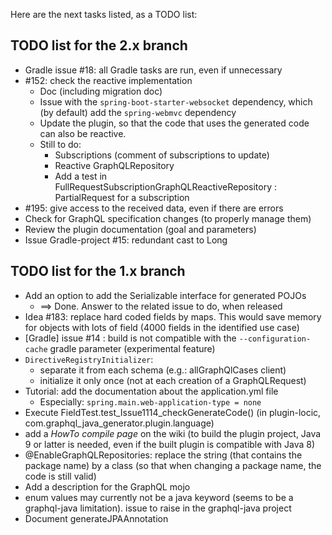 Here are the next tasks listed, as a TODO list:

## TODO list for the 2.x branch
* Gradle issue #18: all Gradle tasks are run, even if unnecessary
* #152: check the reactive implementation
    * Doc (including migration doc)
    * Issue with the `spring-boot-starter-websocket` dependency, which (by default) add the `spring-webmvc` dependency
    * Update the plugin, so that the code that uses the generated code can also be reactive.
    * Still to do:
        * Subscriptions  (comment of subscriptions to update)
        * Reactive GraphQLRepository
        * Add a test in FullRequestSubscriptionGraphQLReactiveRepository : PartialRequest for a subscription
* #195: give access to the received data, even if there are errors
* Check for GraphQL specification changes (to properly manage them)
* Review the plugin documentation (goal and parameters)
* Issue Gradle-project #15: redundant cast to Long 


## TODO list for the 1.x branch
* Add an option to add the Serializable interface for generated POJOs
    * ==> Done. Answer to the related issue to do, when released
* Idea #183: replace hard coded fields by maps. This would save memory for objects with lots of field (4000 fields in the identified use case)
* [Gradle] issue #14 : build is not compatible with the `--configuration-cache` gradle parameter (experimental feature)
* `DirectiveRegistryInitializer`:
    * separate it from each schema (e.g.: allGraphQlCases client)
    * initialize it only once (not at each creation of a GraphQLRequest)
* Tutorial: add the documentation about the application.yml file
    * Especially: `spring.main.web-application-type = none`
* Execute FieldTest.test_Issue1114_checkGenerateCode() (in plugin-locic, com.graphql_java_generator.plugin.language)
* add a _HowTo compile page_ on the wiki (to build the plugin project, Java 9 or latter is needed, even if the built plugin is compatible with Java 8)
* @EnableGraphQLRepositories: replace the string (that contains the package name) by a class (so that when changing a package name, the code is still valid)
* Add a description for the GraphQL mojo
* enum values may currently not be a java keyword (seems to be a graphql-java limitation). issue to raise in the graphql-java project
* Document generateJPAAnnotation 

